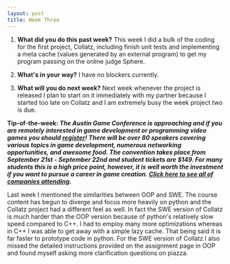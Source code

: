 ```yaml
---
layout: post
title: Week Three
---
```


1. **What did you do this past week?** This week I did a bulk of the coding for the first project, Collatz, including finish unit tests and implementing a meta cache (values generated by an external program) to get my program passing on the online judge Sphere.

2. **What's in your way?**   I have no blockers currently.

3. **What will you do next week?** Next week whenever the project is released I plan to start on it immediately with my partner because I started too late on Collatz and I am extremely busy the week project two is due.
 
**Tip-of-the-week: _The Austin Game Conference is approaching and if you are remotely interested in game development or programming video games you should [register](http://austingamecon.com/)! There will be over 80 speakers covering various topics in game development, numerous networking opportunities, and awesome food. The convention takes place from September 21st - September 22nd and student tickets are $149. For many students this is a high price point, however, it is well worth the investment if you want to pursue a career in game creation. [Click here to see all of companies attending](http://austingamecon.com/wp-content/uploads/2016/08/participatingcompanies-1024px.jpg)._**

Last week I mentioned the similarities between OOP and SWE. The course content has begun to diverge and focus more heavily on python and the Collatz project had a different feel as well. In fact the SWE version of Collatz is much harder than the OOP version because of python's relatively slow speed compared to C++. I had to employ many more optimizations whereas in C++ I was able to get away with a simple lazy cache. That being said it is far faster to prototype code in python. For the SWE version of Collatz I also missed the detailed instructions provided on the assignment page in OOP and found myself asking more clarification questions on piazza.




